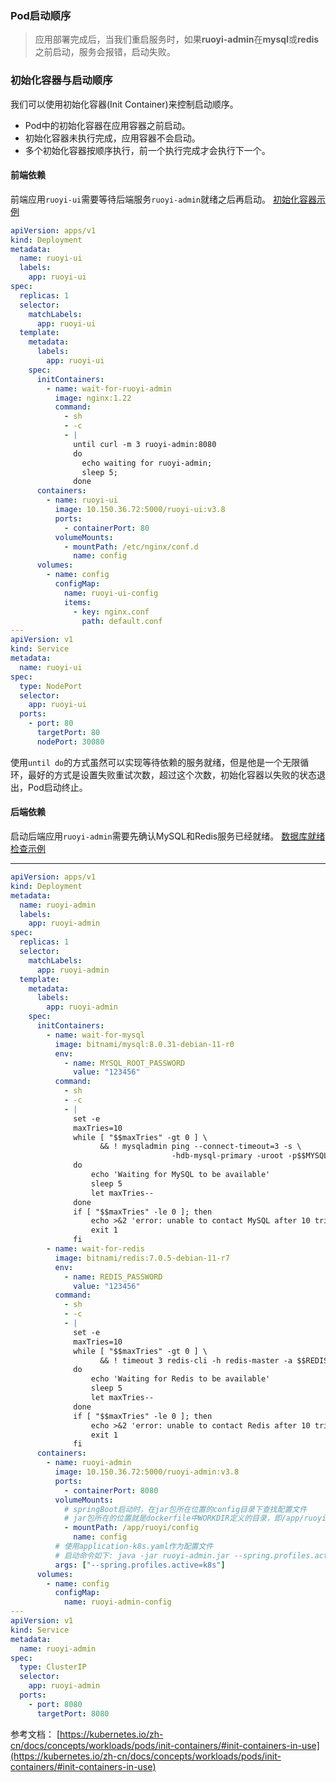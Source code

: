 ### Pod启动顺序

> 应用部署完成后，当我们重启服务时，如果**ruoyi-admin**在**mysql**或**redis**之前启动，服务会报错，启动失败。

### 初始化容器与启动顺序

我们可以使用初始化容器(Init Container)来控制启动顺序。

- Pod中的初始化容器在应用容器之前启动。
- 初始化容器未执行完成，应用容器不会启动。
- 多个初始化容器按顺序执行，前一个执行完成才会执行下一个。

#### 前端依赖

前端应用`ruoyi-ui`需要等待后端服务`ruoyi-admin`就绪之后再启动。
[初始化容器示例](https://kubernetes.io/zh-cn/docs/concepts/workloads/pods/init-containers/#init-containers-in-use)

```yaml
apiVersion: apps/v1
kind: Deployment
metadata:
  name: ruoyi-ui
  labels:
    app: ruoyi-ui
spec:
  replicas: 1
  selector:
    matchLabels:
      app: ruoyi-ui
  template:
    metadata:
      labels:
        app: ruoyi-ui
    spec:
      initContainers:
        - name: wait-for-ruoyi-admin
          image: nginx:1.22
          command:
            - sh
            - -c
            - |
              until curl -m 3 ruoyi-admin:8080 
              do
                echo waiting for ruoyi-admin;
                sleep 5;
              done
      containers:
        - name: ruoyi-ui
          image: 10.150.36.72:5000/ruoyi-ui:v3.8
          ports:
            - containerPort: 80
          volumeMounts:
            - mountPath: /etc/nginx/conf.d
              name: config
      volumes:
        - name: config
          configMap:
            name: ruoyi-ui-config
            items:
              - key: nginx.conf
                path: default.conf
---
apiVersion: v1
kind: Service
metadata:
  name: ruoyi-ui
spec:
  type: NodePort
  selector:
    app: ruoyi-ui
  ports:
    - port: 80
      targetPort: 80
      nodePort: 30080
```

使用`until do`的方式虽然可以实现等待依赖的服务就绪，但是他是一个无限循环，最好的方式是设置失败重试次数，超过这个次数，初始化容器以失败的状态退出，Pod启动终止。

#### 后端依赖

启动后端应用`ruoyi-admin`需要先确认MySQL和Redis服务已经就绪。
[数据库就绪检查示例](https://github.com/docker-library/docs/blob/master/bonita/stack.yml#L34)

---

```yaml
apiVersion: apps/v1
kind: Deployment
metadata:
  name: ruoyi-admin
  labels:
    app: ruoyi-admin
spec:
  replicas: 1
  selector:
    matchLabels:
      app: ruoyi-admin
  template:
    metadata:
      labels:
        app: ruoyi-admin
    spec:
      initContainers:
        - name: wait-for-mysql
          image: bitnami/mysql:8.0.31-debian-11-r0
          env:
            - name: MYSQL_ROOT_PASSWORD
              value: "123456"
          command:
            - sh
            - -c
            - |
              set -e
              maxTries=10
              while [ "$$maxTries" -gt 0 ] \
                    && ! mysqladmin ping --connect-timeout=3 -s \
                                    -hdb-mysql-primary -uroot -p$$MYSQL_ROOT_PASSWORD
              do 
                  echo 'Waiting for MySQL to be available'
                  sleep 5
                  let maxTries--
              done
              if [ "$$maxTries" -le 0 ]; then
                  echo >&2 'error: unable to contact MySQL after 10 tries'
                  exit 1
              fi
        - name: wait-for-redis
          image: bitnami/redis:7.0.5-debian-11-r7
          env:
            - name: REDIS_PASSWORD
              value: "123456"
          command:
            - sh
            - -c
            - |
              set -e
              maxTries=10
              while [ "$$maxTries" -gt 0 ] \
                    && ! timeout 3 redis-cli -h redis-master -a $$REDIS_PASSWORD ping
              do 
                  echo 'Waiting for Redis to be available'
                  sleep 5
                  let maxTries--
              done
              if [ "$$maxTries" -le 0 ]; then
                  echo >&2 'error: unable to contact Redis after 10 tries'
                  exit 1
              fi
      containers:
        - name: ruoyi-admin
          image: 10.150.36.72:5000/ruoyi-admin:v3.8
          ports:
            - containerPort: 8080
          volumeMounts:
            # springBoot启动时，在jar包所在位置的config目录下查找配置文件
            # jar包所在的位置就是dockerfile中WORKDIR定义的目录，即/app/ruoyi
            - mountPath: /app/ruoyi/config
              name: config
          # 使用application-k8s.yaml作为配置文件
          # 启动命令如下: java -jar ruoyi-admin.jar --spring.profiles.active=k8s
          args: ["--spring.profiles.active=k8s"]
      volumes:
        - name: config
          configMap:
            name: ruoyi-admin-config
---
apiVersion: v1
kind: Service
metadata:
  name: ruoyi-admin
spec:
  type: ClusterIP
  selector:
    app: ruoyi-admin
  ports:
    - port: 8080
      targetPort: 8080
```

参考文档：
[https://kubernetes.io/zh-cn/docs/concepts/workloads/pods/init-containers/#init-containers-in-use](https://kubernetes.io/zh-cn/docs/concepts/workloads/pods/init-containers/#init-containers-in-use)

